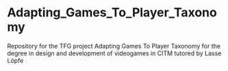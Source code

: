 # Adapting_Games_To_Player_Taxonomy
Repository for the TFG project Adapting Games To Player Taxonomy for the degree in design and development of videogames in CITM tutored by Lasse Löpfe
